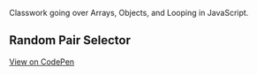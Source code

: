 Classwork going over Arrays, Objects, and Looping in JavaScript.

## Random Pair Selector
[View on CodePen](http://codepen.io/Yuschick/pen/bwWraE)
